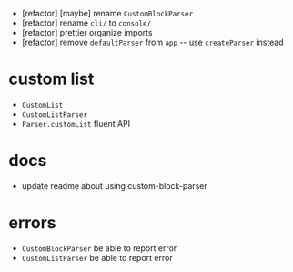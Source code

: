 - [refactor] [maybe] rename `CustomBlockParser`
- [refactor] rename `cli/` to `console/`
- [refactor] prettier organize imports
- [refactor] remove `defaultParser` from `app` -- use `createParser` instead

# custom list

- `CustomList`
- `CustomListParser`
- `Parser.customList` fluent API

# docs

- update readme about using custom-block-parser

# errors

- `CustomBlockParser` be able to report error
- `CustomListParser` be able to report error
